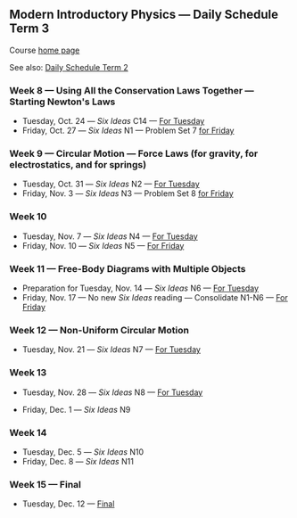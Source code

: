 ## Modern Introductory Physics &mdash; Daily Schedule Term 3

Course [home page](./)

See also: [Daily Schedule Term 2](./daily_schedule-term_2.html)

### Week 8 &mdash; Using All the Conservation Laws Together &mdash; Starting Newton's Laws

* Tuesday, Oct. 24 &mdash; *Six Ideas* C14 &mdash; [For Tuesday](./assignments/AssignmentFor2023-10-24.pdf)
* Friday, Oct. 27 &mdash; *Six Ideas* N1 &mdash; Problem Set 7 [for Friday](./assignments/AssignmentFor2023-10-27.pdf)

### Week 9 &mdash; Circular Motion &mdash; Force Laws (for gravity, for electrostatics, and for springs)

* Tuesday, Oct. 31 &mdash; *Six Ideas* N2 &mdash; [For Tuesday](./assignments/AssignmentFor2023-10-31.pdf)
* Friday, Nov. 3 &mdash; *Six Ideas* N3 &mdash; Problem Set 8 [for Friday](./assignments/AssignmentFor2023-11-03.pdf)

### Week 10

* Tuesday, Nov. 7 &mdash; *Six Ideas* N4 &mdash; [For Tuesday](./assignments/AssignmentFor2023-11-07.pdf)
* Friday, Nov. 10 &mdash; *Six Ideas* N5 &mdash; [For Friday](./assignments/AssignmentFor2023-11-10.pdf)

### Week 11 &mdash; Free-Body Diagrams with Multiple Objects

* Preparation for Tuesday, Nov. 14 &mdash; *Six Ideas* N6 &mdash; [For Tuesday](./assignments/AssignmentFor2023-11-14.pdf)
* Friday, Nov. 17 &mdash; No new *Six Ideas* reading &mdash; Consolidate N1-N6 &mdash; [For Friday](./assignments/AssignmentFor2023-11-17.pdf)

### Week 12 &mdash; Non-Uniform Circular Motion

* Tuesday, Nov. 21 &mdash; *Six Ideas* N7 &mdash; [For Tuesday](./assignments/AssignmentFor2023-11-21.pdf)

### Week 13

* Tuesday, Nov. 28 &mdash; *Six Ideas* N8 &mdash; [For Tuesday](./assignments/AssignmentFor2023-11-28.pdf)

* Friday, Dec. 1 &mdash; *Six Ideas* N9

### Week 14

* Tuesday, Dec. 5 &mdash; *Six Ideas* N10
* Friday, Dec. 8 &mdash; *Six Ideas* N11

### Week 15 &mdash; Final

* Tuesday, Dec. 12 &mdash; [Final](./exams/Term3Exam.pdf)